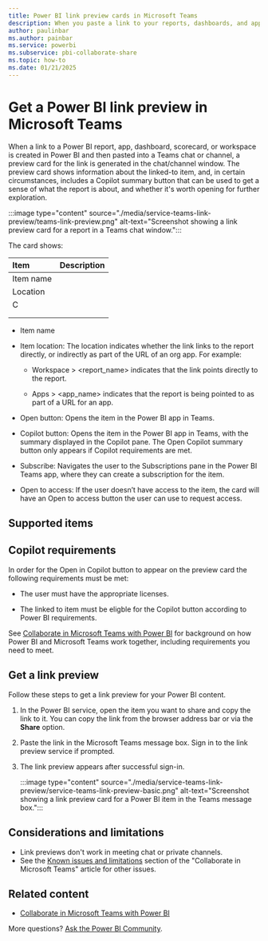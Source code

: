 ```yaml
---
title: Power BI link preview cards in Microsoft Teams
description: When you paste a link to your reports, dashboards, and apps into Microsoft Teams message boxes, the link preview shows card shows information about the link.
author: paulinbar
ms.author: painbar
ms.service: powerbi
ms.subservice: pbi-collaborate-share
ms.topic: how-to
ms.date: 01/21/2025
---
```


# Get a Power BI link preview in Microsoft Teams

When a link to a Power BI report, app, dashboard, scorecard, or workspace is created in Power BI and then pasted into a Teams chat or channel, a preview card for the link is generated in the chat/channel window. The preview card shows information about the linked-to item, and, in certain circumstances, includes a Copilot summary button that can be used to get a sense of what the report is about, and whether it's worth opening for further exploration.

:::image type="content" source="./media/service-teams-link-preview/teams-link-preview.png" alt-text="Screenshot showing a link preview card for a report in a Teams chat window.":::

The card shows:

| Item         | Description |
|:-------------|:-------------|
| Item name ||
| Location ||
| C||
|||
|||

* Item name

* Item location: The location indicates whether the link links to the report directly, or indirectly as part of the URL of an org app. For example:
   
   * Workspace > \<report_name\> indicates that the link points directly to the report.
   
   * Apps > \<app_name\> indicates that the report is being pointed to as part of a URL for an app.	

* Open button: Opens the item in the Power BI app in Teams.

* Copilot button: Opens the item in the Power BI app in Teams, with the summary displayed in the Copilot pane. The Open Copilot summary button only appears if Copilot requirements are met. 

* Subscribe: Navigates the user to the Subscriptions pane in the Power BI Teams app, where they can create a subscription for the item.

* Open to access: If the user doesn’t have access to the item, the card will have an Open to access button the user can use to request access.



## Supported items


## Copilot requirements

In order for the Open in Copilot button to appear on the preview card the following requirements must be met:

* The user must have the appropriate licenses.

* The linked to item must be eligble for the Copilot button according to Power BI requirements.


See [Collaborate in Microsoft Teams with Power BI](service-collaborate-microsoft-teams.md) for background on how Power BI and Microsoft Teams work together, including requirements you need to meet.

## Get a link preview

Follow these steps to get a link preview for your Power BI content.

1. In the Power BI service, open the item you want to share and copy the link to it. You can copy the link from the browser address bar or via the **Share** option.

1. Paste the link in the Microsoft Teams message box. Sign in to the link preview service if prompted.

1. The link preview appears after successful sign-in.

   :::image type="content" source="./media/service-teams-link-preview/service-teams-link-preview-basic.png" alt-text="Screenshot showing a link preview card for a Power BI item in the Teams message box.":::


## Considerations and limitations

- Link previews don't work in meeting chat or private channels.
- See the [Known issues and limitations](service-collaborate-microsoft-teams.md#known-issues-and-limitations) section of the "Collaborate in Microsoft Teams" article for other issues.

## Related content

- [Collaborate in Microsoft Teams with Power BI](service-collaborate-microsoft-teams.md)

More questions? [Ask the Power BI Community](https://community.powerbi.com/).
